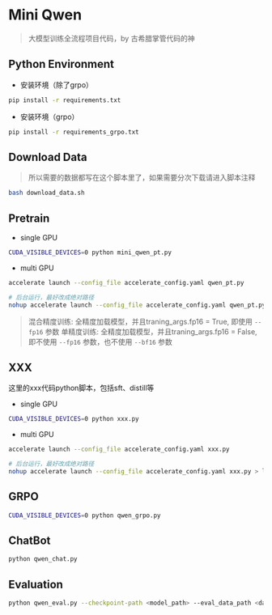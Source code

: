 # Mini Qwen

> 大模型训练全流程项目代码，by 古希腊掌管代码的神



## Python Environment

- 安装环境（除了grpo）

```bash
pip install -r requirements.txt
```

- 安装环境（grpo）

```bash
pip install -r requirements_grpo.txt
```



## Download Data

> 所以需要的数据都写在这个脚本里了，如果需要分次下载请进入脚本注释

```bash
bash download_data.sh
```



## Pretrain

- single GPU

```bash
CUDA_VISIBLE_DEVICES=0 python mini_qwen_pt.py
```

- multi GPU

```bash
accelerate launch --config_file accelerate_config.yaml qwen_pt.py

# 后台运行，最好改成绝对路径
nohup accelerate launch --config_file accelerate_config.yaml qwen_pt.py > logs/output_pt.log 2>&1 &
```

> 混合精度训练: 全精度加载模型，并且traning_args.fp16 = True, 即使用 `--fp16` 参数
> 单精度训练: 全精度加载模型，并且traning_args.fp16 = False, 即不使用 `--fp16` 参数，也不使用 `--bf16` 参数



## XXX

这里的xxx代码python脚本，包括sft、distill等

- single GPU

```bash
CUDA_VISIBLE_DEVICES=0 python xxx.py
```

- multi GPU

```bash
accelerate launch --config_file accelerate_config.yaml xxx.py

# 后台运行，最好改成绝对路径
nohup accelerate launch --config_file accelerate_config.yaml xxx.py > logs/output_pt.log 2>&1 &
```



## GRPO

```bash
CUDA_VISIBLE_DEVICES=0 python qwen_grpo.py
```



## ChatBot
```bash
python qwen_chat.py
```



## Evaluation

```bash
python qwen_eval.py --checkpoint-path <model_path> --eval_data_path <data_path>
```

